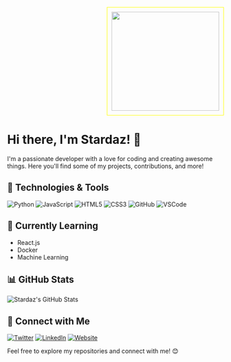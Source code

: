 <div align="right">
  <div style="display: inline-block; border: 1px solid yellow; padding: 10px;">
    <img src="https://graph.org/file/b3d03a1d92524342cde8c.jpg" width="250" height="230"/>
  </div>
</div>



# Hi there, I'm Stardaz! 👋

I'm a passionate developer with a love for coding and creating awesome things. Here you'll find some of my projects, contributions, and more!

## 🔧 Technologies & Tools

![Python](https://img.shields.io/badge/Python-3776AB?style=flat&logo=python&logoColor=white)
![JavaScript](https://img.shields.io/badge/JavaScript-F7DF1E?style=flat&logo=javascript&logoColor=black)
![HTML5](https://img.shields.io/badge/HTML5-E34F26?style=flat&logo=html5&logoColor=white)
![CSS3](https://img.shields.io/badge/CSS3-1572B6?style=flat&logo=css3&logoColor=white)
![GitHub](https://img.shields.io/badge/GitHub-181717?style=flat&logo=github&logoColor=white)
![VSCode](https://img.shields.io/badge/VS_Code-007ACC?style=flat&logo=visual-studio-code&logoColor=white)

## 🌱 Currently Learning

- React.js
- Docker
- Machine Learning

## 📊 GitHub Stats

![Stardaz's GitHub Stats](https://github-readme-stats.vercel.app/api?username=startdaz&show_icons=true&count_private=true&hide=contribs,prs&theme=radical)

## 🤝 Connect with Me

[![Twitter](https://img.shields.io/badge/Twitter-1DA1F2?style=flat&logo=twitter&logoColor=white)](https://twitter.com/startdaz)
[![LinkedIn](https://img.shields.io/badge/LinkedIn-0077B5?style=flat&logo=linkedin&logoColor=white)](https://www.linkedin.com/in/startdaz/)
[![Website](https://img.shields.io/badge/Website-3423A6?style=flat&logo=google-chrome&logoColor=white)](https://www.startdaz.com/)

Feel free to explore my repositories and connect with me! 😊
